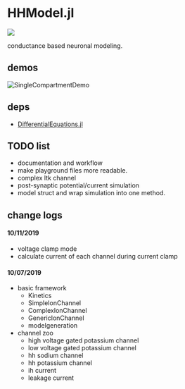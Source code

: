 # HHModel.jl
![](http://www.wtfpl.net/wp-content/uploads/2012/12/wtfpl-badge-4.png)

conductance based neuronal modeling.

## demos
![SingleCompartmentDemo](./playground/SingleCompartmentDemo.ipynb)

## deps
- [DifferentialEquations.jl](https://github.com/JuliaDiffEq/DifferentialEquations.jl)

## TODO list
- documentation and workflow
- make playground files more readable.
- complex ltk channel
- post-synaptic potential/current simulation
- model struct and wrap simulation into one method.

## change logs

#### 10/11/2019
- voltage clamp mode
- calculate current of each channel during current clamp

#### 10/07/2019
- basic framework
    - Kinetics
    - SimpleIonChannel
    - ComplexIonChannel
    - GenericIonChannel
    - modelgeneration
- channel zoo
    - high voltage gated potassium channel
    - low voltage gated potassium channel
    - hh sodium channel
    - hh potassium channel
    - ih current
    - leakage current
